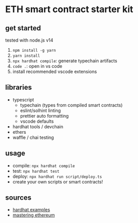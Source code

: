 # ETH smart contract starter kit

## get started

tested with node.js v14

1. `npm install -g yarn`
2. `yarn install`
3. `npx hardhat compile`: generate typechain artifacts
4. `code .`: open in vs code
5. install recommended vscode extensions

## libraries

- typescript
  - typechain (types from compiled smart contracts)
  - eslint/solhint linting
  - prettier auto formatting
  - vscode defaults
- hardhat tools / devchain
- ethers
- waffle / chai testing

## usage

- compile: `npx hardhat compile`
- test: `npx hardhat test`
- deploy: `npx hardhat run script/deploy.ts`
- create your own scripts or smart contracts!

## sources

- [hardhat examples](https://hardhat.org/guides/waffle-testing.html)
- [mastering ethereum](https://github.com/ethereumbook/ethereumbook)
